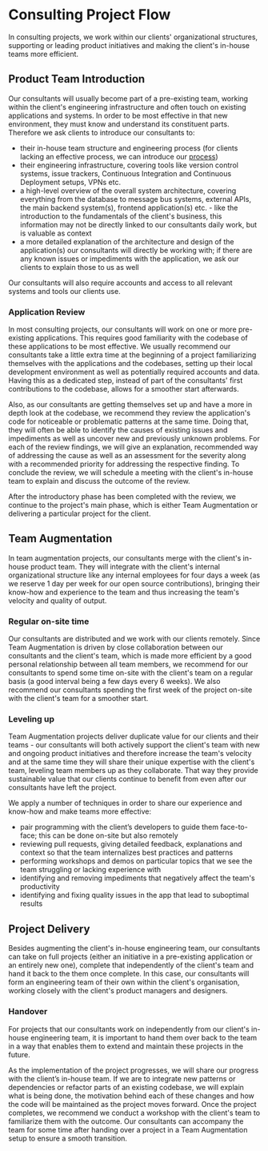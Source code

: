 # Consulting Project Flow

In consulting projects, we work within our clients' organizational structures,
supporting or leading product initiatives and making the client's in-house teams
more efficient.

## Product Team Introduction

Our consultants will usually become part of a pre-existing team, working within
the client's engineering infrastructure and often touch on existing applications
and systems. In order to be most effective in that new environment, they must
know and understand its constituent parts. Therefore we ask clients to introduce
our consultants to:

- their in-house team structure and engineering process (for clients lacking an
  effective process, we can introduce our [process](./../../process))
- their engineering infrastructure, covering tools like version control systems,
  issue trackers, Continuous Integration and Continuous Deployment setups, VPNs
  etc.
- a high-level overview of the overall system architecture, covering everything
  from the database to message bus systems, external APIs, the main backend
  system(s), frontend application(s) etc. - like the introduction to the
  fundamentals of the client's business, this information may not be directly
  linked to our consultants daily work, but is valuable as context
- a more detailed explanation of the architecture and design of the
  application(s) our consultants will directly be working with; if there are any
  known issues or impediments with the application, we ask our clients to
  explain those to us as well

Our consultants will also require accounts and access to all relevant systems
and tools our clients use.

### Application Review

In most consulting projects, our consultants will work on one or more
pre-existing applications. This requires good familiarity with the codebase of
these applications to be most effective. We usually recommend our consultants
take a little extra time at the beginning of a project familiarizing themselves
with the applications and the codebases, setting up their local development
environment as well as potentially required accounts and data. Having this as a
dedicated step, instead of part of the consultants' first contributions to the
codebase, allows for a smoother start afterwards.

Also, as our consultants are getting themselves set up and have a more in depth
look at the codebase, we recommend they review the application's code for
noticeable or problematic patterns at the same time. Doing that, they will often
be able to identify the causes of existing issues and impediments as well as
uncover new and previously unknown problems. For each of the review findings, we
will give an explanation, recommended way of addressing the cause as well as an
assessment for the severity along with a recommended priority for addressing the
respective finding. To conclude the review, we will schedule a meeting with the
client's in-house team to explain and discuss the outcome of the review.

After the introductory phase has been completed with the review, we continue to
the project's main phase, which is either Team Augmentation or delivering a
particular project for the client.

## Team Augmentation

In team augmentation projects, our consultants merge with the client's in-house
product team. They will integrate with the client's internal organizational
structure like any internal employees for four days a week (as we reserve 1 day
per week for our open source contributions), bringing their know-how and
experience to the team and thus increasing the team's velocity and quality of
output.

### Regular on-site time

Our consultants are distributed and we work with our clients remotely. Since
Team Augmentation is driven by close collaboration between our consultants and
the client's team, which is made more efficient by a good personal relationship
between all team members, we recommend for our consultants to spend some time
on-site with the client's team on a regular basis (a good interval being a few
days every 6 weeks). We also recommend our consultants spending the first week
of the project on-site with the client's team for a smoother start.

### Leveling up

Team Augmentation projects deliver duplicate value for our clients and their
teams - our consultants will both actively support the client's team with new
and ongoing product initiatives and therefore increase the team's velocity and
at the same time they will share their unique expertise with the client's team,
leveling team members up as they collaborate. That way they provide sustainable
value that our clients continue to benefit from even after our consultants have
left the project.

We apply a number of techniques in order to share our experience and know-how
and make teams more effective:

- pair programming with the client’s developers to guide them face-to-face; this
  can be done on-site but also remotely
- reviewing pull requests, giving detailed feedback, explanations and context so
  that the team internalizes best practices and patterns
- performing workshops and demos on particular topics that we see the team
  struggling or lacking experience with
- identifying and removing impediments that negatively affect the team's
  productivity
- identifying and fixing quality issues in the app that lead to suboptimal
  results

## Project Delivery

Besides augmenting the client's in-house engineering team, our consultants can
take on full projects (either an initiative in a pre-existing application or an
entirely new one), complete that independently of the client's team and hand it
back to the them once complete. In this case, our consultants will form an
engineering team of their own within the client's organisation, working closely
with the client's product managers and designers.

### Handover

For projects that our consultants work on independently from our client's
in-house engineering team, it is important to hand them over back to the team in
a way that enables them to extend and maintain these projects in the future.

As the implementation of the project progresses, we will share our progress with
the client’s in-house team. If we are to integrate new patterns or dependencies
or refactor parts of an existing codebase, we will explain what is being done,
the motivation behind each of these changes and how the code will be maintained
as the project moves forward. Once the project completes, we recommend we
conduct a workshop with the client's team to familiarize them with the outcome.
Our consultants can accompany the team for some time after handing over a
project in a Team Augmentation setup to ensure a smooth transition.
